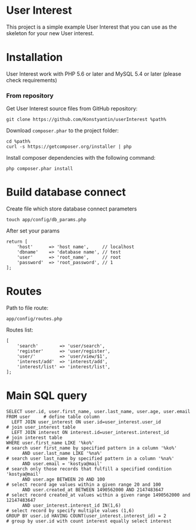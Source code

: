 User Interest
===============

This project is a simple example User Interest 
that you can use as the skeleton for your new User interest.

Installation
============
User Interest work with PHP 5.6 or later and MySQL 5.4 or later (please check requirements)

### From repository

Get User Interest source files from GitHub repository:
```````````````````````````````````````````````````````````
git clone https://github.com/Konstyantin/userInterest %path%
```````````````````````````````````````````````````````````

Download `composer.phar` to the project folder:
```````````````````````````````````````````````
cd %path%
curl -s https://getcomposer.org/installer | php
```````````````````````````````````````````````

Install composer dependencies with the following command:
`````````````````````````
php composer.phar install
`````````````````````````

Build database connect
======================
Create file which store database connect parameters
 
~~~~~~~~~~~~~~~~~~~~~~~~~~~~~~~~~~~~~~~~~~~~~~~~~~~~
touch app/config/db_params.php
~~~~~~~~~~~~~~~~~~~~~~~~~~~~~~~~~~~~~~~~~~~~~~~~~~~~

After set your params 

~~~~~~~~~~~~~~~~~~~~~~~~~~~~~~~~~~~~~~~~~~~~~~~~~~~~
return [
    'host'      => 'host name',     // localhost
    'dbname'    => 'database name', // test
    'user'      => 'root_name',     // root
    'password'  => 'root_password', // 1
];
~~~~~~~~~~~~~~~~~~~~~~~~~~~~~~~~~~~~~~~~~~~~~~~~~~~~

Routes 
======================

Path to file route:
~~~~~~~~~~~~~~~~~~~~~~~~~~~~~~~~~~~~~~~~~~~~~~~~~~~~
app/config/routes.php
~~~~~~~~~~~~~~~~~~~~~~~~~~~~~~~~~~~~~~~~~~~~~~~~~~~~

Routes list:
~~~~~~~~~~~~~~~~~~~~~~~~~~~~~~~~~~~~~~~~~~~~~~~~~~~~~~~~~~~~~~~
[
    'search'        => 'user/search',       
    'register'      => 'user/register',
    'user/'         => 'user/view/$1',
    'interest/add'  => 'interest/add',
    'interest/list' => 'interest/list',
];
~~~~~~~~~~~~~~~~~~~~~~~~~~~~~~~~~~~~~~~~~~~~~~~~~~~~~~~~~~~~~~~

Main SQL query
======================
~~~~~~~~~~~~~~~~~~~~~~~~~~~~~~~~~~~~~~~~~~~~~~~~~~~~
SELECT user.id, user.first_name, user.last_name, user.age, user.email FROM user     # define table column 
  LEFT JOIN user_interest ON user.id=user_interest.user_id                          # join user_interest table
  LEFT JOIN interest ON interest.id=user_interest.interest_id                       # join interest table
WHERE user.first_name LIKE '%ko%'                                                   # search user first_name by specified pattern in a column '%ko%'
      AND user.last_name LIKE '%na%'                                                # search user last_name by specified pattern in a column '%na%'
      AND user.email = 'kostya@mail'                                                # search only those records that fulfill a specified condition 'kostya@mail'
      AND user.age BETWEEN 20 AND 100                                               # select record age values within a given range 20 and 100
      AND user.created_at BETWEEN 1490562000 AND 2147483647                         # select record created_at values within a given range 1490562000 and 12147483647
      AND user_interest.interest_id IN(1,6)                                         # select record by specify multiple values (1,6)
GROUP BY user.id HAVING COUNT(user_interest.interest_id) = 2                        # group by user.id with count interest equally select interest
~~~~~~~~~~~~~~~~~~~~~~~~~~~~~~~~~~~~~~~~~~~~~~~~~~~~
